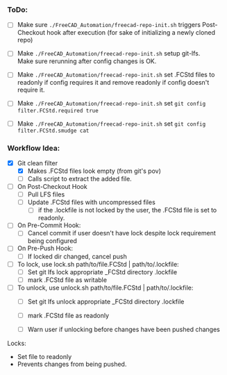 ### ToDo:
- [ ] Make sure `./FreeCAD_Automation/freecad-repo-init.sh` triggers Post-Checkout hook after execution (for sake of initializing a newly cloned repo)

- [ ] Make `./FreeCAD_Automation/freecad-repo-init.sh` setup git-lfs.  
  Make sure rerunning after config changes is OK.

- [ ] Make `./FreeCAD_Automation/freecad-repo-init.sh` set .FCStd files to readonly if config requires it and remove readonly if config doesn't require it.

- [ ] Make `./FreeCAD_Automation/freecad-repo-init.sh` set `git config filter.FCStd.required true`

- [ ] Make `./FreeCAD_Automation/freecad-repo-init.sh` set `git config filter.FCStd.smudge cat`

### Workflow Idea:
- [x] Git clean filter
    - [x] Makes .FCStd files look empty (from git's pov)
    - [ ] Calls script to extract the added file.

- [ ] On Post-Checkout Hook
    - [ ] Pull LFS files
	- [ ] Update .FCStd files with uncompressed files
		- [ ] if the .lockfile is not locked by the user, the .FCStd file is set to readonly.

- [ ] On Pre-Commit Hook:
	- [ ] Cancel commit if user doesn't have lock despite lock requirement being configured

- [ ] On Pre-Push Hook:
	- [ ] If locked dir changed, cancel push

- [ ] To lock, use lock.sh path/to/file.FCStd | path/to/.lockfile:
	- [ ] Set git lfs lock appropriate _FCStd directory .lockfile
	- [ ] mark .FCStd file as writable

- [ ] To unlock, use unlock.sh path/to/file.FCStd | path/to/.lockfile:
	- [ ] Set git lfs unlock appropriate _FCStd directory .lockfile
	- [ ] mark .FCStd file as readonly
	- [ ] Warn user if unlocking before changes have been pushed changes


Locks:
 - Set file to readonly
 - Prevents changes from being pushed.